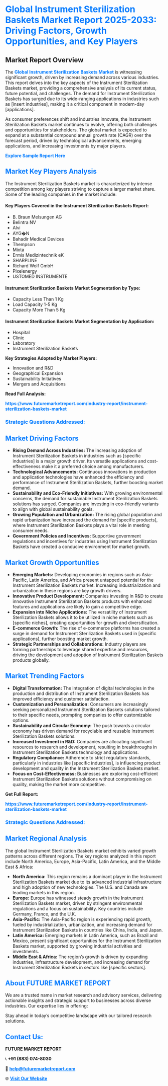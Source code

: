 <h1 style="color: #007BFF;">Global Instrument Sterilization Baskets Market Report 2025-2033: Driving Factors, Growth Opportunities, and Key Players</h1>

<section id="overview">
<h2>Market Report Overview</h2>
<p>The <a href="https://www.futuremarketreport.com/industry-report/instrument-sterilization-baskets-market" style="color: #007BFF; text-decoration: none;"><strong>Global Instrument Sterilization Baskets Market</strong></a> is witnessing significant growth, driven by increasing demand across various industries. This report delves into the key aspects of the Instrument Sterilization Baskets market, providing a comprehensive analysis of its current status, future potential, and challenges. The demand for Instrument Sterilization Baskets has surged due to its wide-ranging applications in industries such as [insert industries], making it a critical component in modern-day [applications].</p>
<p>As consumer preferences shift and industries innovate, the Instrument Sterilization Baskets market continues to evolve, offering both challenges and opportunities for stakeholders. The global market is expected to expand at a substantial compound annual growth rate (CAGR) over the forecast period, driven by technological advancements, emerging applications, and increasing investments by major players.</p>
</section>

<section id="overview">
<p><a href="https://www.futuremarketreport.com/request-sample/reportId=126879" style="color: #007BFF; text-decoration: none;"><strong>Explore Sample Report Here</strong></a></p>
</section>

<section id="key-players">
<h2 style="color: #007BFF;">Market Key Players Analysis</h2>
<p>The Instrument Sterilization Baskets market is characterized by intense competition among key players striving to capture a larger market share. Some of the leading companies in the market include:</p>
<h4>Key Players Covered in the Instrument Sterilization Baskets Report:</h4>
<ul><li>B. Braun Melsungen AG</li><li>Belintra NV</li><li>Alvi</li><li>AYG�N</li><li>Bahadir Medical Devices</li><li>Thempson</li><li>Mixta</li><li>Ermis Medizintechnik eK</li><li>SHARPLINE</li><li>Richard Wolf GmbH</li><li>Pixelenergy</li><li>USTOMED INSTRUMENTE</li></ul>
<h4>Instrument Sterilization Baskets Market Segmentation by Type:</h4>
<ul><li>Capacity Less Than 1 Kg</li><li>Load Capacity 1-5 Kg</li><li>Capacity More Than 5 Kg</li></ul>

<h4>Instrument Sterilization Baskets Market Segmentation by Application:</h4>
<ul><li>Hospital</li><li>Clinic</li><li>Laboratory</li><li>Instrument Sterilization Baskets</li></ul>
<p><strong>Key Strategies Adopted by Market Players:</strong></p>
<ul>
<li>Innovation and R&D</li>
<li>Geographical Expansion</li>
<li>Sustainability Initiatives</li>
<li>Mergers and Acquisitions</li>
</ul>
</section>

<section>
<p><strong>Read Full Analysis: </strong></p><a href="https://www.futuremarketreport.com/industry-report/instrument-sterilization-baskets-market" style="color: #007BFF; text-decoration: none;"><strong>https://www.futuremarketreport.com/industry-report/instrument-sterilization-baskets-market</strong></a>
<h3 style="color: #007BFF;">Strategic Questions Addressed:</h3>
</section>

<section id="driving-factors">
<h2 style="color: #007BFF;">Market Driving Factors</h2>
<ul>
<li><strong>Rising Demand Across Industries:</strong> The increasing adoption of Instrument Sterilization Baskets in industries such as [specific industries] is a major growth driver. Its versatile applications and cost-effectiveness make it a preferred choice among manufacturers.</li>
<li><strong>Technological Advancements:</strong> Continuous innovations in production and application technologies have enhanced the efficiency and performance of Instrument Sterilization Baskets, further boosting market demand.</li>
<li><strong>Sustainability and Eco-Friendly Initiatives:</strong> With growing environmental concerns, the demand for sustainable Instrument Sterilization Baskets solutions has surged. Companies are investing in eco-friendly variants to align with global sustainability goals.</li>
<li><strong>Growing Population and Urbanization:</strong> The rising global population and rapid urbanization have increased the demand for [specific products], where Instrument Sterilization Baskets plays a vital role in meeting consumer needs.</li>
<li><strong>Government Policies and Incentives:</strong> Supportive government regulations and incentives for industries using Instrument Sterilization Baskets have created a conducive environment for market growth.</li>
</ul>
</section>

<section id="growth-opportunities">
<h2 style="color: #007BFF;">Market Growth Opportunities</h2>
<ul>
<li><strong>Emerging Markets:</strong> Developing economies in regions such as Asia-Pacific, Latin America, and Africa present untapped potential for the Instrument Sterilization Baskets market. Increasing industrialization and urbanization in these regions are key growth drivers.</li>
<li><strong>Innovative Product Development:</strong> Companies investing in R&D to create innovative Instrument Sterilization Baskets products with enhanced features and applications are likely to gain a competitive edge.</li>
<li><strong>Expansion into Niche Applications:</strong> The versatility of Instrument Sterilization Baskets allows it to be utilized in niche markets such as [specific niches], creating opportunities for growth and diversification.</li>
<li><strong>E-commerce Growth:</strong> The rise of e-commerce platforms has created a surge in demand for Instrument Sterilization Baskets used in [specific applications], further boosting market growth.</li>
<li><strong>Strategic Partnerships and Collaborations:</strong> Industry players are forming partnerships to leverage shared expertise and resources, driving the development and adoption of Instrument Sterilization Baskets products globally.</li>
</ul>
</section>

<section id="trending-factors">
<h2 style="color: #007BFF;">Market Trending Factors</h2>
<ul>
<li><strong>Digital Transformation:</strong> The integration of digital technologies in the production and distribution of Instrument Sterilization Baskets has improved efficiency and customer satisfaction.</li>
<li><strong>Customization and Personalization:</strong> Consumers are increasingly seeking personalized Instrument Sterilization Baskets solutions tailored to their specific needs, prompting companies to offer customizable options.</li>
<li><strong>Sustainability and Circular Economy:</strong> The push towards a circular economy has driven demand for recyclable and reusable Instrument Sterilization Baskets solutions.</li>
<li><strong>Increased Investment in R&D:</strong> Companies are allocating significant resources to research and development, resulting in breakthroughs in Instrument Sterilization Baskets technology and applications.</li>
<li><strong>Regulatory Compliance:</strong> Adherence to strict regulatory standards, particularly in industries like [specific industries], is influencing product development and quality in the Instrument Sterilization Baskets market.</li>
<li><strong>Focus on Cost-Effectiveness:</strong> Businesses are exploring cost-efficient Instrument Sterilization Baskets solutions without compromising on quality, making the market more competitive.</li>
</ul>
</section>

<section>
<p><strong>Get Full Report: </strong></p><a href="https://www.futuremarketreport.com/industry-report/instrument-sterilization-baskets-market" style="color: #007BFF; text-decoration: none;"><strong>https://www.futuremarketreport.com/industry-report/instrument-sterilization-baskets-market</strong></a>
<h3 style="color: #007BFF;">Strategic Questions Addressed:</h3>
</section>


<section id="regional-analysis">
<h2 style="color: #007BFF;">Market Regional Analysis</h2>
<p>The global Instrument Sterilization Baskets market exhibits varied growth patterns across different regions. The key regions analyzed in this report include North America, Europe, Asia-Pacific, Latin America, and the Middle East & Africa:</p>
<ul>
<li><strong>North America:</strong> This region remains a dominant player in the Instrument Sterilization Baskets market due to its advanced industrial infrastructure and high adoption of new technologies. The U.S. and Canada are leading markets in this region.</li>
<li><strong>Europe:</strong> Europe has witnessed steady growth in the Instrument Sterilization Baskets market, driven by stringent environmental regulations and a focus on sustainability. Key countries include Germany, France, and the U.K.</li>
<li><strong>Asia-Pacific:</strong> The Asia-Pacific region is experiencing rapid growth, fueled by industrialization, urbanization, and increasing demand for Instrument Sterilization Baskets in countries like China, India, and Japan.</li>
<li><strong>Latin America:</strong> Emerging markets in Latin America, such as Brazil and Mexico, present significant opportunities for the Instrument Sterilization Baskets market, supported by growing industrial activities and investments.</li>
<li><strong>Middle East & Africa:</strong> The region’s growth is driven by expanding industries, infrastructure development, and increasing demand for Instrument Sterilization Baskets in sectors like [specific sectors].</li>
</ul>
</section>

<footer>
<h2 style="color: #007BFF;">About FUTURE MARKET REPORT</h2>
<p>We are a trusted name in market research and advisory services, delivering actionable insights and strategic support to businesses across diverse industries. Our expertise lies in offering:</p>

<p>Stay ahead in today’s competitive landscape with our tailored research solutions.</p>

<h2 style="color: #007BFF;">Contact Us:</h2>
<p><strong>FUTURE MARKET REPORT</strong></p>
<p>📞 <strong>+91 (883) 074-8030</strong></p>
<p>📧 <strong><a href="mailto:help@futuremarketreport.com" style="color: #007BFF;">help@futuremarketreport.com</a></strong></p>
<p>🌐 <strong><a href="https://www.futuremarketreport.com/" style="color: #007BFF;">Visit Our Website</a></strong></p>
</footer>